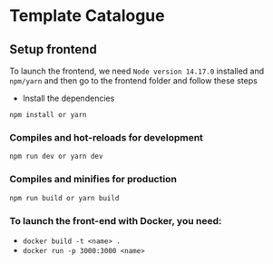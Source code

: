 # Template Catalogue

## Setup frontend

To launch the frontend, we need `Node version 14.17.0` installed and `npm/yarn` and then go to the frontend folder and follow these steps

- Install the dependencies

```
npm install or yarn
```

### Compiles and hot-reloads for development

```
npm run dev or yarn dev
```

### Compiles and minifies for production

```
npm run build or yarn build
```
### To launch the front-end with Docker, you need:

- `docker build -t <name> .`
- `docker run -p 3000:3000 <name>`

